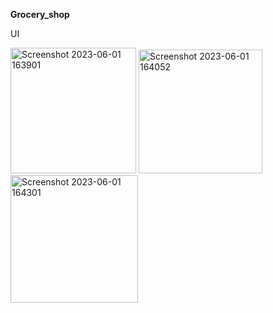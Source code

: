 **Grocery_shop**

UI

<img width="201" alt="Screenshot 2023-06-01 163901" src="https://github.com/SaloniThakur2/Grocery_shop/assets/133105206/b0ccdc8b-5bbe-4cdb-9131-d73edb1499ea">
<img width="198" alt="Screenshot 2023-06-01 164052" src="https://github.com/SaloniThakur2/Grocery_shop/assets/133105206/9b9a1dfd-64df-452e-92aa-f5486e37122a">
<img width="204" alt="Screenshot 2023-06-01 164301" src="https://github.com/SaloniThakur2/Grocery_shop/assets/133105206/09824a09-097c-41a6-90ee-27793707c22e">
